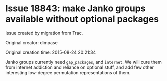 # Issue 18843: make Janko groups available without optional packages

Issue created by migration from Trac.

Original creator: dimpase

Original creation time: 2015-08-24 20:21:34

Janko groups currently need `gap_packages`, and `internet`. We will cure them from internet addiction and reliance on optional stuff, and add few other interesting low-degree permutation representations of them.
